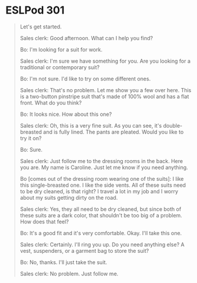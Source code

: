 # ESLPod 301

> Let's get started.
>
> Sales clerk: Good afternoon. What can I help you find?
>
> Bo: I'm looking for a suit for work.
>
> Sales clerk: I'm sure we have something for you. Are you looking for a traditional or contemporary suit?
>
> Bo: I'm not sure. I'd like to try on some different ones.
>
> Sales clerk: That's no problem. Let me show you a few over here. This is a two-button pinstripe suit that's made of 100% wool and has a flat front. What do you think?
>
> Bo: It looks nice. How about this one?
>
> Sales clerk: Oh, this is a very fine suit. As you can see, it's double-breasted and is fully lined. The pants are pleated. Would you like to try it on?
>
> Bo: Sure.
>
> Sales clerk: Just follow me to the dressing rooms in the back. Here you are. My name is Caroline. Just let me know if you need anything.
>
> Bo [comes out of the dressing room wearing one of the suits]: I like this single-breasted one. I like the side vents. All of these suits need to be dry cleaned, is that right? I travel a lot in my job and I worry about my suits getting dirty on the road.
>
> Sales clerk: Yes, they all need to be dry cleaned, but since both of these suits are a dark color, that shouldn't be too big of a problem. How does that feel?
>
> Bo: It's a good fit and it's very comfortable. Okay. I'll take this one.
>
> Sales clerk: Certainly. I'll ring you up. Do you need anything else? A vest, suspenders, or a garment bag to store the suit?
>
> Bo: No, thanks. I'll just take the suit.
>
> Sales clerk: No problem. Just follow me.